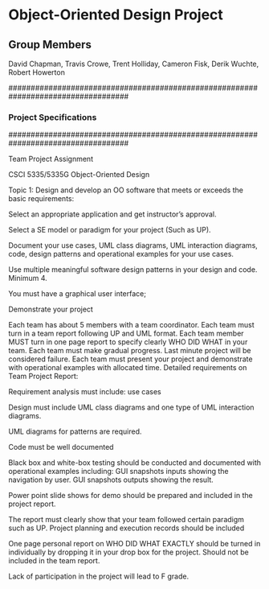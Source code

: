 # Object-Oriented Design Project
## Group Members 
David Chapman, Travis Crowe, Trent Holliday, Cameron Fisk, Derik Wuchte, Robert Howerton

###################################################################################
###                         Project Specifications                              ###
###################################################################################

Team Project Assignment

CSCI 5335/5335G Object-Oriented Design

Topic 1: Design and develop an OO software that meets or exceeds the basic requirements:

Select an appropriate application and get instructor’s approval.

Select a SE model or paradigm for your project (Such as UP).

Document your use cases, UML class diagrams, UML interaction diagrams, code, design patterns and operational examples for your use cases.

Use multiple meaningful software design patterns in your design and code. Minimum 4.

You must have a graphical user interface;

Demonstrate your project

Each team has about 5 members with a team coordinator. Each team must turn in a team report following UP and UML format. Each team member MUST turn in one page report to specify clearly WHO DID WHAT in your team. Each team must make gradual progress. Last minute project will be considered failure. Each team must present your project and demonstrate with operational examples with allocated time. Detailed requirements on Team Project Report:

Requirement analysis must include: use cases

Design must include UML class diagrams and one type of UML interaction diagrams.

UML diagrams for patterns are required.

Code must be well documented

Black box and white-box testing should be conducted and documented with operational examples including: GUI snapshots inputs showing the navigation by user. GUI snapshots outputs showing the result.

Power point slide shows for demo should be prepared and included in the project report.

The report must clearly show that your team followed certain paradigm such as UP. Project planning and execution records should be included

One page personal report on WHO DID WHAT EXACTLY should be turned in individually by dropping it in your drop box for the project. Should not be included in the team report.

Lack of participation in the project will lead to F grade.
